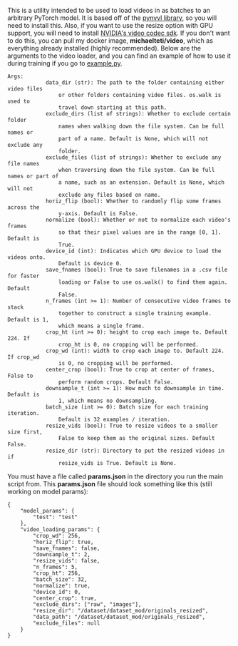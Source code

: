 This is a utility intended to be used to load videos in as batches to an arbitrary PyTorch model. It is based off of the [pynvvl library](https://github.com/mitmul/pynvvl), so you will need to install this. Also, if you want to use the resize option with GPU support, you will need to install [NVIDIA's video codec sdk](https://developer.nvidia.com/nvidia-video-codec-sdk). If you don't want to do this, you can pull my docker image, **michaelteti/video**, which as everything already installed (highly recommended). Below are the arguments to the video loader, and you can find an example of how to use it during training if you go to [example.py](https://github.com/MichaelTeti/video_loader/blob/master/example.py).

```
Args:
            data_dir (str): The path to the folder containing either video files
                or other folders containing video files. os.walk is used to
                travel down starting at this path.
            exclude_dirs (list of strings): Whether to exclude certain folder
                names when walking down the file system. Can be full names or
                part of a name. Default is None, which will not exclude any
                folder.
            exclude_files (list of strings): Whether to exclude any file names
                when traversing down the file system. Can be full names or part of
                a name, such as an extension. Default is None, which will not
                exclude any files based on name.
            horiz_flip (bool): Whether to randomly flip some frames across the
                y-axis. Default is False.
            normalize (bool): Whether or not to normalize each video's frames
                so that their pixel values are in the range [0, 1]. Default is
                True.
            device_id (int): Indicates which GPU device to load the videos onto.
                Default is device 0.
            save_fnames (bool): True to save filenames in a .csv file for faster
                loading or False to use os.walk() to find them again. Default
                False.
            n_frames (int >= 1): Number of consecutive video frames to stack
                together to construct a single training example. Default is 1,
                which means a single frame.
            crop_ht (int >= 0): height to crop each image to. Default 224. If
                crop_ht is 0, no cropping will be performed.
            crop_wd (int): width to crop each image to. Default 224. If crop_wd
                is 0, no cropping will be performed.
            center_crop (bool): True to crop at center of frames, False to
                perform random crops. Default False.
            downsample_t (int >= 1): How much to downsample in time. Default is
                1, which means no downsampling.
            batch_size (int >= 0): Batch size for each training iteration.
                Default is 32 examples / iteration.
            resize_vids (bool): True to resize videos to a smaller size first,
                False to keep them as the original sizes. Default False.
            resize_dir (str): Directory to put the resized videos in if
                resize_vids is True. Default is None.
```

You must have a file called **params.json** in the directory you run the main script from. This **params.json** file should look something like this (still working on model params):

```
{
    "model_params": {
        "test": "test"
    },
    "video_loading_params": {
        "crop_wd": 256,
        "horiz_flip": true,
        "save_fnames": false,
        "downsample_t": 2,
        "resize_vids": false,
        "n_frames": 5,
        "crop_ht": 256,
        "batch_size": 32,
        "normalize": true,
        "device_id": 0,
        "center_crop": true,
        "exclude_dirs": ["raw", "images"],
        "resize_dir": "/dataset/dataset_mod/originals_resized",
        "data_path": "/dataset/dataset_mod/originals_resized",
        "exclude_files": null
    }
}
```
